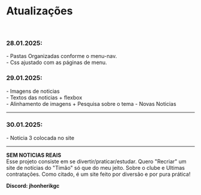 <h1>Atualizações</h1> <br>
    <h3>28.01.2025:</h3>
- Pastas Organizadas conforme o menu-nav. <br>
- Css ajustado com as páginas de menu.
<br>
    <h3>29.01.2025:</h3>
- Imagens de noticias <br>
- Textos das noticias + flexbox <br>
- Alinhamento de imagens + Pesquisa sobre o tema 
- Novas Noticias
 <br>
 <hr>
 <h3>30.01.2025:</h3>
 - Noticia 3 colocada no site
 <br>
 <hr>

**SEM NOTICIAS REAIS** <br>
Esse projeto consiste em se divertir/praticar/estudar. Quero "Recriar" um site de notícias do "Timão" só que do meu jeito. Sobre o clube e Ultimas contratações. 
Como citado, é um site feito por diversão e por pura prática!


**Discord: jhonherikgc**

